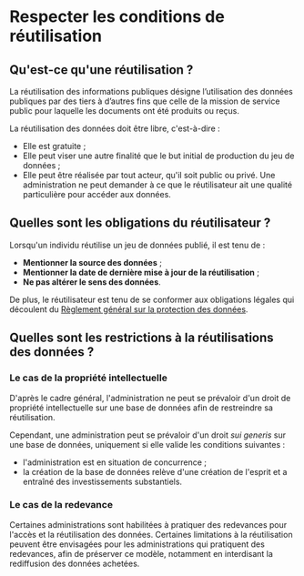 # Respecter les conditions de réutilisation

## Qu'est-ce qu'une réutilisation ? <a href="#qu-est-ce-qu-une-reutilisation" id="qu-est-ce-qu-une-reutilisation"></a>

La réutilisation des informations publiques désigne l’utilisation des données publiques par des tiers à d’autres fins que celle de la mission de service public pour laquelle les documents ont été produits ou reçus.



La réutilisation des données doit être libre, c'est-à-dire :

* Elle est gratuite ;
* Elle peut viser une autre finalité que le but initial de production du jeu de données ;
* Elle peut être réalisée par tout acteur, qu'il soit public ou privé. Une administration ne peut demander à ce que le réutilisateur ait une qualité particulière pour accéder aux données.

## Quelles sont les obligations du réutilisateur ?

Lorsqu'un individu réutilise un jeu de données publié, il est tenu de :

* **Mentionner la source des données** ;
* **Mentionner la date de dernière mise à jour de la réutilisation** ;
* **Ne pas altérer le sens des données**.

De plus, le réutilisateur est tenu de se conformer aux obligations légales qui découlent du [Règlement général sur la protection des données](https://www.legifrance.gouv.fr/affichTexte.do?cidTexte=JORFTEXT000037085952\&categorieLien=id).

## Quelles sont les restrictions à la réutilisations des données ?  <a href="#faut-il-utiliser-une-licence" id="faut-il-utiliser-une-licence"></a>

### Le cas de la propriété intellectuelle <a href="#le-cas-de-la-propriete-intellectuelle" id="le-cas-de-la-propriete-intellectuelle"></a>

D'après le cadre général, l'administration ne peut se prévaloir d'un droit de propriété intellectuelle sur une base de données afin de restreindre sa réutilisation.

Cependant, une administration peut se prévaloir d'un droit _sui generis_ sur une base de données, uniquement si elle valide les conditions suivantes :

* l'administration est en situation de concurrence ;
* la création de la base de données relève d'une création de l'esprit et a entraîné des investissements substantiels.

### Le cas de la redevance <a href="#le-cas-de-la-redevance" id="le-cas-de-la-redevance"></a>

Certaines administrations sont habilitées à pratiquer des redevances pour l'accès et la réutilisation des données. Certaines limitations à la réutilisation peuvent être envisagées pour les administrations qui pratiquent des redevances, afin de préserver ce modèle, notamment en interdisant la rediffusion des données achetées.
